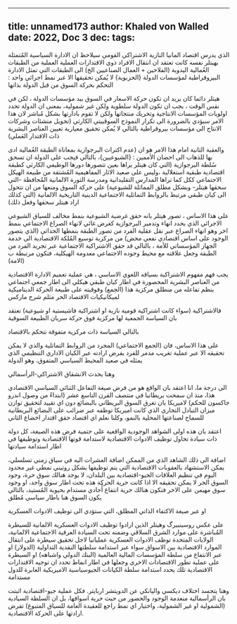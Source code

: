 
---
title: unnamed173
author: Khaled von Walled
date: 2022, Doc 3 
dec:
tags:
---
الذي يدرس اقتصاد المانيا النازية الاشتراكي القومي سيلاحظ ان الادارة السياسية المُتمثلة بهيتلر نفسه كانت تعتقد ان انتقال الافراد ذوي الاقتدارات العملية العملية من الطبقات العُمالية اليدوية (الفلاحين + العمال الصناعيين الخ) الى الطبقات التي تمثل الادارة البيروقراطية لمؤسسات الدولة {الحزبوية} لا يُمكن تحقيقها الا عبر نمط اجرائي واحد : التحكم بحركة السوق من قبل الدولة بذاتها


هيتلر دائما كان يريد ان تكون حركة الاسعار في السوق بيد مؤسسات الدولة ، لكن في نفس الوقت ، يجب ان تكون الدولة سلطوية ولكن غير شمولية، بمعنى ان الدولة تحدد اولويات المؤسسات الانتاجية وتحريك منتجاتها ولكن لا تقوم بادارتها بشكل مُباشر لان هذا الامر سيؤدي بالضرورة الى تكرار النموذج السوڤييتي الكارثي (تحويل منشئات وشركات الانتاج الى مؤسسات بيروقراطية بالتالي لا يُمكن تحقيق معيارية تعيين العناصر البشرية ذات الاقتدار العَملي)

والعقبة الثانية امام هذا الامر هو ان (عدم اكتراث البرجوازية بمعاناة الطبقة العُمالية ادى بها للذهاب الى احضان الأممين : {الشيوعيين}، بالتالي فيجب على الدولة ان تسحق سُلطة البرجوازية (التي كان هيتلر يراها بعين تتصورها دورها الوظيفي الكارثي كطبقة اقتصادية طبقية استغلالية ،وليس على صعيد الاثار المفاهيمية المُشتقة من طبيعة الهيكل الاجتماعي ككل كما تراها المدارس التقليدانية ومدرسة الثورة الالمانية المُحافظة -التي سحقها هيتلر- وبشكل مطلق المماثلة للشيوعية) على حركة السوق ومنعها من ان تتحول الى كيان طبقي مرتبط بالروابط التماثلية الاجتماعية الدينية التاريخية الالمانية (التي كذلك اراد هيتلر سحقها وفعل ذلك) 


على هذا الاساس ، تصور هيتلر بانه حقق غرضية الشيوعية بنمط مخالف للسياق الشيوعي الاجرائي الذي يحدد انهاء وتدمير البرجوازية كغرض غائي لانهاء الصراع الاجتماعي بنمط اخر وهو انهاء الصراع عبر نقل عقلية الفرد من تصور الطبقة بنمطها الحداثي (الذي يتصور الوجود على اساس اقتصادي نفعي محض) من مركزية توسيع المُلكة الاقتصادية الى خدمة الجهاز المؤسساتي للأمة ، بالتالي قد حقق الاشتراكية الاجتماعية عبر تجريد الفرد من الطبقة وجعل علاقته مع محيط وجوده الاجتماعي معدومة الهيكلية، فتكون مرتبطة ب (الامة)


يجب فهم مفهوم الاشتراكية بسياقه اللغوي الاساسي ، هي عملية تعميم الادارة الاقتصادية من العناصر البشرية المحصورة في اطار كيان طبقي هيكلي الى اطار جمعي اجتماعي ينظم تفاعله من منطلق مركزية هذا (الجمع) وفوقيته على طبيعة الحركة الديناميكية لميكانيكيات الاقتصاد الحر مثلم شرح ماركس


فالاشتراكية (سواء كانت اشتراكية قومية نازية او اشتراكية فاشيستية او شيوعية) تعتقد بان السياسة الجمعية لها مركزية فوق حركة سريان الطبيعة السوقية



بالتالي السياسة ذات مركزية متفوقة تتحكم بالاقتصاد


على هذا الاساس، فان (الجمع الاجتماعي) المجرد من الروابط التماثلية والذي لا يمكن تحقيقه الا عبر عملية تغريب مدمر للفرد يفرض ارادته عبر الكيان الاداري التنظيمي الذي يمثله في صعيد المحيط السياسي المتفوق، وهو الدولة


وهنا يحدث الانشقاق الاشتراكي-الرأسمالي



الى درجة ما، انا اعتقد بان الواقع هو من فرض صيغة التفاعل الثنائي السياسي الاقتصادي هذا، منذ ان سمحت بريطانيا في منتصف القرن التاسع عشر (ابتداءً من وصول اندرو جاكسون للحكم) لاميريكا بان تغرق السوق البريطاني بالبضائع دون اي تقييد لتحقيق توازن ميزان التبادل التجاري الذي كانت اميريكا توظفه عبر ضرائب على البضائع البريطانية للسماح لصناعتها المحلية بالنمو، وكلنا نعلم اي اقتصاد حقق اقتدار اخضاع الثاني

اعتقد بان هذه اولى الشواهد الوجودية الواقعية على حتمية فرض هذه الصيغة، كل دولة ذات سيادة تحاول توظيف الادوات الاقتصادية لاستدامة قوتها الاقتصادية وتوظيفها في اطار استدامة سيادتها 




اضافة الى ذلك الشاهد الذي من الممكن اضافة العشرات اليه في سياق زمني تسلسلي، يمكن الاستشهاد بالعقوبات الاقتصادية التي يتم توظيفها بشكل روتيني نمطي غير محدود اليوم في تنظيم العلاقات الجيو-اقتصادية بين البلدان، لا يوجد هنالك سوق حرة، وجود السوق الحر لا يمكن تحقيقه الا اذا كانت حرية الحركة هذه تحت اطار سوق واحد، او وجود سوق مهيمن على الاخر فتكون هنالك حرية انتفاع أُحادي مستدام بحيوية المُستيد، بالتالي يكون السوق هنا باطار سياسي مُطلق 


او عبر صيغة الاكتفاء الذاتي المطلق، التي ستؤدي الى توظيف الادوات العسكرية


على عكس روسينبيرگ وهيتلر الذين ارادوا توظيف الادوات العسكرية الالمانية للسيطرة المُباشرة على موارد الشرق السلاڤي وضمنه تحت السيادة العرقية الاجتماعية الالمانية، الولايات المتحدة توظف الادوات العسكرية عملياتيا لاجل تحقيق سيطرة على انتقال الموارد الاقتصادية بين الاسواق سواء عبر استدامة سلطتها النقدية التداولية (الدولار) او عبر الانتفاع من سلطة المؤسسات المالية العالمية (البنك الدولي واشباهه) او السيطرة على عملية تطور الاقتصادات الاخرى وجعلها في اطار انماط تحدد ان توجيه الاقتدارات الاقتصادية تلك يحدد استدامة سلطة الكيانات الجيوسياسية الاميريكية العابرة للدول مستدامة


وهنا يتجسد اختلاف ديكسي واليانكي عن الدويتشر اربايتر.
فكل عملية جيو-اقتصادية اثبتت بان الرأسمالية منعدمة الوجود والحضور من حيث حرية اسواقها، بل ان السلطة السيادية (الشمولية او غير الشمولية، واختيار اي نمط راجع للعقيدة العامة للسياق المتبوع) تفرض ارادتها على الحركة الاقتصادية.


